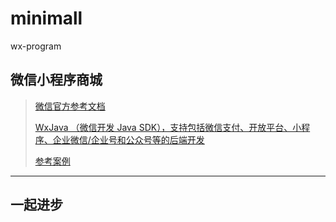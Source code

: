 # minimall
wx-program

## 微信小程序商城

>[微信官方参考文档](https://developers.weixin.qq.com/miniprogram/dev/framework/quickstart/#%E5%B0%8F%E7%A8%8B%E5%BA%8F%E7%AE%80%E4%BB%8B)
>
>[WxJava （微信开发 Java SDK），支持包括微信支付、开放平台、小程序、企业微信/企业号和公众号等的后端开发](https://github.com/Wechat-Group/WxJava)
>
>[参考案例](https://github.com/linlinjava/litemall)

-----

## 一起进步